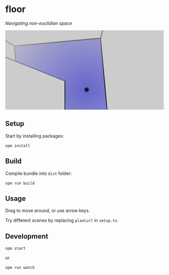 floor
=====

*Navigating non-euclidian space*

![Screen shot](screen.jpg)


## Setup

Start by installing packages:

    npm install


## Build

Compile bundle into `dist` folder:

    npm run build


## Usage

Drag to move around, or use arrow keys.

Try different scenes by replacing `planCurl` in `setup.ts`.


## Development

    npm start

or

    npm run watch

